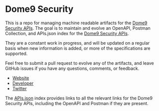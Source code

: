# Dome9 SecurityThis is a repo for managing machine readable artifacts for the [Dome9 Security APIs](http://dome9.com). The goal is to maintain and evolve an OpenAPI, Postman Collection, and APIs.json index for the [Dome9 Security APIs](http://dome9.com).They are a constant work in progress, and will be updated on a regular basis when new information is added, or more of the specifications are supported.Feel free to submit a pull request to evolve any of the artifacts, and leave GitHub issues if you have any questions, comments, or feedback.- [Website](http://dome9.com)- [Developer](http://dome9.com)- [Twitter](https://twitter.com/Dome9)The [APIs.json](https://github.com/api-evangelist/dome9-security/blob/master/apis.json) index provides links to all the relevant links for the Dome9 Security APIs, including the OpenAPI and Postman if they are present.